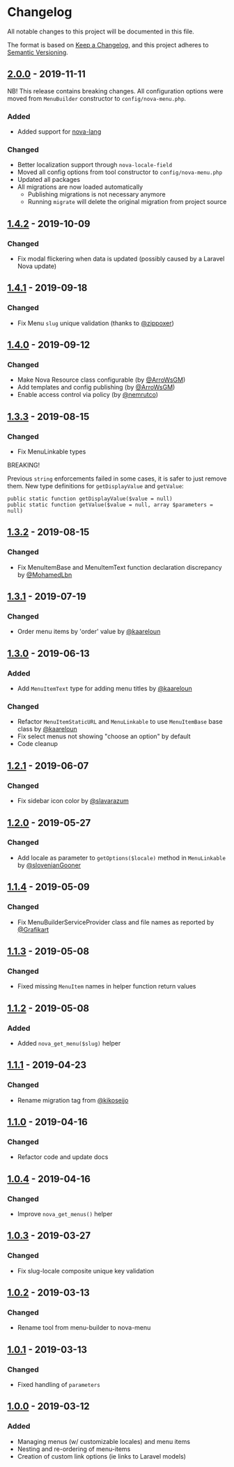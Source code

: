 # Changelog

All notable changes to this project will be documented in this file.

The format is based on [Keep a Changelog](https://keepachangelog.com/en/1.0.0/),
and this project adheres to [Semantic Versioning](https://semver.org/spec/v2.0.0.html).

## [2.0.0] - 2019-11-11

NB! This release contains breaking changes. All configuration options were moved from `MenuBuilder` constructor to `config/nova-menu.php`.

### Added

- Added support for [nova-lang](https://github.com/optimistdigital/nova-lang/)

### Changed

- Better localization support through `nova-locale-field`
- Moved all config options from tool constructor to `config/nova-menu.php`
- Updated all packages
- All migrations are now loaded automatically
  - Publishing migrations is not necessary anymore
  - Running `migrate` will delete the original migration from project source

## [1.4.2] - 2019-10-09

### Changed

- Fix modal flickering when data is updated (possibly caused by a Laravel Nova update)

## [1.4.1] - 2019-09-18

### Changed

- Fix Menu `slug` unique validation (thanks to [@zippoxer](https://github.com/zippoxer))

## [1.4.0] - 2019-09-12

### Changed

- Make Nova Resource class configurable (by [@ArroWsGM](https://github.com/ArroWsGM))
- Add templates and config publishing (by [@ArroWsGM](https://github.com/ArroWsGM))
- Enable access control via policy (by [@nemrutco](https://github.com/nemrutco))

## [1.3.3] - 2019-08-15

### Changed

- Fix MenuLinkable types

BREAKING!

Previous `string` enforcements failed in some cases, it is safer to just remove them. New type definitions for `getDisplayValue` and `getValue`:

```
public static function getDisplayValue($value = null)
public static function getValue($value = null, array $parameters = null)
```

## [1.3.2] - 2019-08-15

### Changed

- Fix MenuItemBase and MenuItemText function declaration discrepancy by [@MohamedLbn](https://github.com/MohamedLbn)

## [1.3.1] - 2019-07-19

### Changed

- Order menu items by 'order' value by [@kaareloun](https://github.com/kaareloun)

## [1.3.0] - 2019-06-13

### Added

- Add `MenuItemText` type for adding menu titles by [@kaareloun](https://github.com/kaareloun)

### Changed

- Refactor `MenuItemStaticURL` and `MenuLinkable` to use `MenuItemBase` base class by [@kaareloun](https://github.com/kaareloun)
- Fix select menus not showing "choose an option" by default
- Code cleanup

## [1.2.1] - 2019-06-07

### Changed

- Fix sidebar icon color by [@slavarazum](https://github.com/slavarazum)

## [1.2.0] - 2019-05-27

### Changed

- Add locale as parameter to `getOptions($locale)` method in `MenuLinkable` by [@slovenianGooner](https://github.com/slovenianGooner)

## [1.1.4] - 2019-05-09

### Changed

- Fix MenuBuilderServiceProvider class and file names as reported by [@Grafikart](https://github.com/Grafikart)

## [1.1.3] - 2019-05-08

### Changed

- Fixed missing `MenuItem` names in helper function return values

## [1.1.2] - 2019-05-08

### Added

- Added `nova_get_menu($slug)` helper

## [1.1.1] - 2019-04-23

### Changed

- Rename migration tag from [@kikoseijo](https://github.com/kikoseijo)

## [1.1.0] - 2019-04-16

### Changed

- Refactor code and update docs

## [1.0.4] - 2019-04-16

### Changed

- Improve `nova_get_menus()` helper

## [1.0.3] - 2019-03-27

### Changed

- Fix slug-locale composite unique key validation

## [1.0.2] - 2019-03-13

### Changed

- Rename tool from menu-builder to nova-menu

## [1.0.1] - 2019-03-13

### Changed

- Fixed handling of `parameters`

## [1.0.0] - 2019-03-12

### Added

- Managing menus (w/ customizable locales) and menu items
- Nesting and re-ordering of menu-items
- Creation of custom link options (ie links to Laravel models)

[2.0.0]: https://github.com/optimistdigital/nova-menu-builder/compare/1.4.2...2.0.0
[1.4.2]: https://github.com/optimistdigital/nova-menu-builder/compare/1.4.1...1.4.2
[1.4.1]: https://github.com/optimistdigital/nova-menu-builder/compare/1.4.0...1.4.1
[1.4.0]: https://github.com/optimistdigital/nova-menu-builder/compare/1.3.3...1.4.0
[1.3.3]: https://github.com/optimistdigital/nova-menu-builder/compare/1.3.2...1.3.3
[1.3.2]: https://github.com/optimistdigital/nova-menu-builder/compare/1.3.1...1.3.2
[1.3.1]: https://github.com/optimistdigital/nova-menu-builder/compare/1.3.0...1.3.1
[1.3.0]: https://github.com/optimistdigital/nova-menu-builder/compare/1.2.1...1.3.0
[1.2.1]: https://github.com/optimistdigital/nova-menu-builder/compare/1.2.0...1.2.1
[1.2.0]: https://github.com/optimistdigital/nova-menu-builder/compare/1.1.4...1.2.0
[1.1.4]: https://github.com/optimistdigital/nova-menu-builder/compare/1.1.3...1.1.4
[1.1.3]: https://github.com/optimistdigital/nova-menu-builder/compare/1.1.2...1.1.3
[1.1.2]: https://github.com/optimistdigital/nova-menu-builder/compare/1.1.1...1.1.2
[1.1.1]: https://github.com/optimistdigital/nova-menu-builder/compare/1.1.0...1.1.1
[1.1.0]: https://github.com/optimistdigital/nova-menu-builder/compare/1.0.4...1.1.0
[1.0.4]: https://github.com/optimistdigital/nova-menu-builder/compare/1.0.3...1.0.4
[1.0.3]: https://github.com/optimistdigital/nova-menu-builder/compare/1.0.2...1.0.3
[1.0.2]: https://github.com/optimistdigital/nova-menu-builder/compare/1.0.1...1.0.2
[1.0.1]: https://github.com/optimistdigital/nova-menu-builder/compare/1.0.0...1.0.1
[1.0.0]: https://github.com/optimistdigital/nova-menu-builder/compare/2af2c175c02a00e954013a0e41e583b8d9b64ce4...1.0.0
